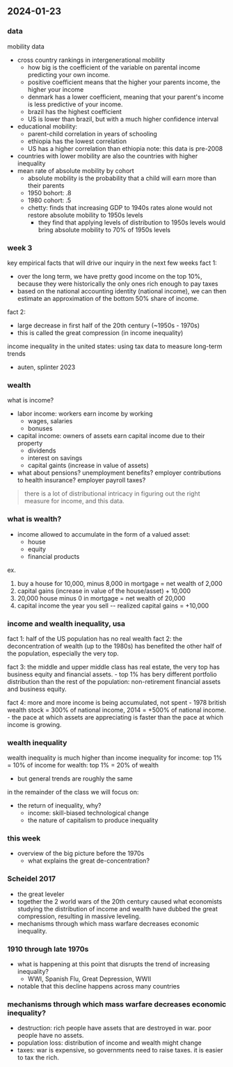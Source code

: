 ## 2024-01-23

### data 
mobility data 
- cross country rankings in intergenerational mobility
    - how big is the coefficient of the variable on parental income predicting your own income.
    - positive coefficient means that the higher your parents income, the higher your income
    - denmark has a lower coefficient, meaning that your parent's income is less predictive of your income.
    - brazil has the highest coefficient
    - US is lower than brazil, but with a much higher confidence interval
- educational mobility:
    - parent-child correlation in years of schooling
    - ethiopia has the lowest correlation
    - US has a higher correlation than ethiopia
note: this data is pre-2008
- countries with lower mobility are also the countries with higher inequality
- mean rate of absolute mobility by cohort
    - absolute mobility is the probability that a child will earn more than their parents
    - 1950 bohort: .8
    - 1980 cohort: .5
    - chetty: finds that increasing GDP to 1940s rates alone would not restore absolute mobility to 1950s levels
        - they find that applying levels of distribution to 1950s levels would bring absolute mobility to 70% of 1950s levels

### week 3

key empirical facts that will drive our inquiry in the next few weeks
fact 1:
- over the long term, we have pretty good income on the top 10%, because they were historically the only ones rich enough to pay taxes
- based on the national accounting identity (national income), we can then estimate an approximation of the bottom 50% share of income.

fact 2:
- large decrease in first half of the 20th century (~1950s - 1970s)
- this is called the great compression (in income inequality)

income inequality in the united states: using tax data to measure long-term trends
- auten, splinter 2023

### wealth
what is income?
- labor income: workers earn income by working
    - wages, salaries
    - bonuses
- capital income: owners of assets earn capital income due to their property
    - dividends
    - interest on savings
    - capital gaints (increase in value of assets)
- what about pensions? unemployment benefits? employer contributions to health insurance? employer payroll taxes?

> there is a lot of distributional intricacy in figuring out the right measure for income, and this data.

### what is wealth?
- income allowed to accumulate in the form of a valued asset:
    - house
    - equity
    - financial products

ex.
1. buy a house for 10,000, minus 8,000 in mortgage = net wealth of 2,000
2. capital gains (increase in value of the house/asset) + 10,000
3. 20,000 house minus 0 in mortgage = net wealth of 20,000
4. capital income the year you sell -- realized capital gains = +10,000

### income and wealth inequality, usa
fact 1: half of the US population has no real wealth
fact 2: the deconcentration of wealth (up to the 1980s) has benefited the other half of the population, especially the very top.

fact 3: the middle and upper middle class has real estate, the very top has business equity and financial assets.
    - top 1% has bery different portfolio distribution than the rest of the population: non-retirement financial assets and business equity.

fact 4: more and more income is being accumulated, not spent
    - 1978 british wealth stock = 300% of national income, 2014 = +500% of national income.
    - the pace at which assets are appreciating is faster than the pace at which income is growing.

### wealth inequality
wealth inequality is much higher than income inequality
for income: top 1% = 10% of income
for wealth: top 1% = 20% of wealth
- but general trends are roughly the same

in the remainder of the class we will focus on:
- the return of inequality, why?
    - income: skill-biased technological change
    - the nature of capitalism to produce inequality

### this week
- overview of the big picture before the 1970s
    - what explains the great de-concentration?

### Scheidel 2017
- the great leveler
- together the 2 world wars of the 20th century caused what economists studying the distribution of income and wealth have dubbed the great compression, resulting in massive leveling.
- mechanisms through which mass warfare decreases economic inequality.

### 1910 through late 1970s
- what is happening at this point that disrupts the trend of increasing inequality?
    - WWI, Spanish Flu, Great Depression, WWII
- notable that this decline happens across many countries

### mechanisms through which mass warfare decreases economic inequality?
- destruction: rich people have assets that are destroyed in war. poor people have no assets.
- population loss: distribution of income and wealth might change
- taxes: war is expensive, so governments need to raise taxes. it is easier to tax the rich.

